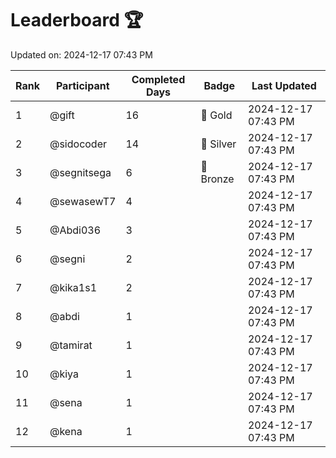 # Leaderboard 🏆

Updated on: 2024-12-17 07:43 PM

| Rank | Participant       | Completed Days | Badge      | Last Updated         |
|------|-------------------|----------------|------------|----------------------|
| 1    | @gift             | 16             | 🏅 Gold     | 2024-12-17 07:43 PM |
| 2    | @sidocoder        | 14             | 🥈 Silver   | 2024-12-17 07:43 PM |
| 3    | @segnitsega       | 6              | 🥉 Bronze   | 2024-12-17 07:43 PM |
| 4    | @sewasewT7        | 4              |            | 2024-12-17 07:43 PM |
| 5    | @Abdi036          | 3              |            | 2024-12-17 07:43 PM |
| 6    | @segni            | 2              |            | 2024-12-17 07:43 PM |
| 7    | @kika1s1          | 2              |            | 2024-12-17 07:43 PM |
| 8    | @abdi             | 1              |            | 2024-12-17 07:43 PM |
| 9    | @tamirat          | 1              |            | 2024-12-17 07:43 PM |
| 10   | @kiya             | 1              |            | 2024-12-17 07:43 PM |
| 11   | @sena             | 1              |            | 2024-12-17 07:43 PM |
| 12   | @kena             | 1              |            | 2024-12-17 07:43 PM |
